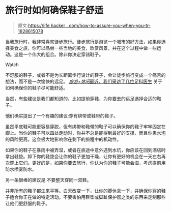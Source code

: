 # 旅行时如何确保鞋子舒适

> 原文:[https://life hacker . com/how-to-assure-you-when-you-tr-1828615078](https://lifehacker.com/how-to-make-sure-your-shoes-are-comfortable-when-you-tr-1828615078)

当我旅行时，我非常喜欢徒步旅行。徒步旅行是游览一个城市的好方法，如果你选择美食之旅，你可以品尝一些当地的美食，欣赏风景，并在这个过程中做一些运动。这是一个伟大的组合。除非你决定穿错鞋子。

Watch

不舒服的鞋子，或者不是为长距离步行设计的鞋子，会让徒步旅行变成一个痛苦的想法，而不是一次愉快的远足。 [*旅游+休闲*最近，我们采访了几位足科医生](https://www.travelandleisure.com/style/shoes/how-to-make-travel-shoes-more-comfortable) 关于如何确保你的鞋子尽可能舒适。

当然，有些建议是我们都知道的，比如提前穿鞋，为你要去的远足选择合适的鞋子。

他们确实提出了一个有趣的建议:穿有绑带或鞋带的鞋子。

虽然平底鞋可能更容易穿脱，但有绑带和鞋带的鞋子可以确保你的鞋子牢牢固定在脚上。当你的鞋子可以四处走动时，你并不总是能得到最好的支撑，而且你患水泡的风险更高，这会极大地影响你在剩下的旅程中的机动性。

如果你的鞋子在暴雨中被弄湿，或者在旅途中意外遇到水坑，你应该在回到酒店时拿出鞋垫。卸下你的鞋垫会让你的鞋子更加干燥，让你有更好的机会在一天左右再次穿上它们。更好的是，如果你要去旅行，你认为你的鞋子可能会湿，考虑提前用防水喷雾防水。

另一条很棒的建议是:不要整天穿同一双鞋。

并非所有的鞋子都生来平等。白天改变一下，让你的脚休息一下，并确保你穿的鞋子适合你正在做的特定活动。不要害怕用鞋垫或脚趾保护器之类的东西来定制那些让他们更舒服的鞋子。